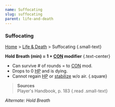 ```yaml
---
name: Suffocating
slug: suffocating
parent: life-and-death
---
```

### Suffocating
[Home](dm-operations-center) > [Life & Death](life-and-death) > Suffocating {.small-text}

 **Hold Breath (min) = 1 + [CON](CONSTITUTION) modifier** {.text-center}
 
- Can survive # of rounds = to [CON](CONSTITUTION) mod.
- Drops to 0 [HP](hit-points) and is dying.
- Cannot regain [HP](hit-points) or [stabilize](stabilizing) w/o air.
{.square}

> **Sources** <br/>
> Player's Handbook, p. 183
{.read .small-text}

*Alternate: Hold Breath*